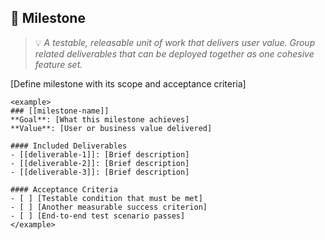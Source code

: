 ## 🎯 Milestone
> 💡 *A testable, releasable unit of work that delivers user value. Group related deliverables that can be deployed together as one cohesive feature set.*

[Define milestone with its scope and acceptance criteria]

```
<example>
### [[milestone-name]]
**Goal**: [What this milestone achieves]
**Value**: [User or business value delivered]

#### Included Deliverables
- [[deliverable-1]]: [Brief description]
- [[deliverable-2]]: [Brief description]
- [[deliverable-3]]: [Brief description]

#### Acceptance Criteria
- [ ] [Testable condition that must be met]
- [ ] [Another measurable success criterion]
- [ ] [End-to-end test scenario passes]
</example>
```

